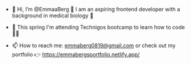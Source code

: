 - 👋 Hi, I’m @EmmaaBerg 🎈
I am an aspiring frontend developer with a background in medical biology 🧬
- 🌱 This spring I'm attending Technigos bootcamp to learn how to code 👩‍💻

- 📫 How to reach me: emmaberg0819@gmail.com or check out my portfolio 👉 https://emmabergsportfolio.netlify.app/ 

<!---
EmmaaBerg/EmmaaBerg is a ✨ special ✨ repository because its `README.md` (this file) appears on your GitHub profile.
You can click the Preview link to take a look at your changes.
--->
